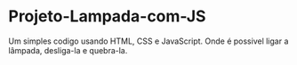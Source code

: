 # Projeto-Lampada-com-JS
Um simples codigo usando HTML, CSS e JavaScript. Onde é possivel ligar a lâmpada, desliga-la e quebra-la.
